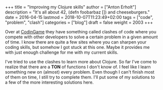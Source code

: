 +++
title = "Improving my Clojure skills"
author = ["Anton Erholt"]
description = "It's all about 42, (defn foobarbaz []) and cheeseburgers."
date = 2016-04-15
lastmod = 2018-10-07T11:23:49+02:00
tags = ["code", "problem", "clash"]
categories = ["blog"]
draft = false
weight = 2003
+++

Over at [CodinGame](http://codingame.com) they have something called clashes of code where you
compete with other developers to solve a certain problem in a given
amount of time. I know there are quite a few sites where you can
sharpen your coding skills, but somehow I got stuck at this one. Maybe
it provides me with just enough challenge for me with my current skills.

I've tried to use the clashes to learn more about Clojure. So far I've
come to realize that there are a **TON** of functions I don't know of. I
feel like I learn something new on (almost) every problem. Even though
I can't finish most of them on time, I still try to complete them. I'll put
some of my solutions to a few of the more interesting solutions here.
